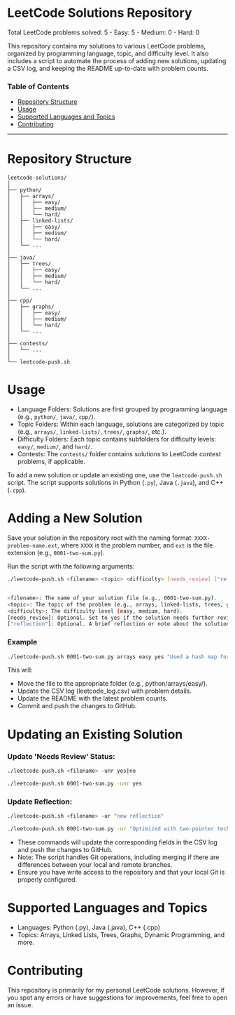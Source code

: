 # LeetCode Solutions Repository

<!-- PROBLEM_COUNTS -->Total LeetCode problems solved: 5 - Easy: 5 - Medium: 0 - Hard: 0

This repository contains my solutions to various LeetCode problems, organized by programming language, topic, and difficulty level. It also includes a script to automate the process of adding new solutions, updating a CSV log, and keeping the README up-to-date with problem counts.

### Table of Contents
- [Repository Structure](#repository-structure)
- [Usage](#usage)
- [Supported Languages and Topics](#supported-languages-and-topics)
- [Contributing](#contributing)

---

# Repository Structure

```text
leetcode-solutions/
│
├── python/
│   ├── arrays/
│   │   ├── easy/
│   │   ├── medium/
│   │   └── hard/
│   ├── linked-lists/
│   │   ├── easy/
│   │   ├── medium/
│   │   └── hard/
│   └── ...
│
├── java/
│   ├── trees/
│   │   ├── easy/
│   │   ├── medium/
│   │   └── hard/
│   └── ...
│
├── cpp/
│   ├── graphs/
│   │   ├── easy/
│   │   ├── medium/
│   │   └── hard/
│   └── ...
│
├── contests/
│   └── ...
│
└── leetcode-push.sh
```

# Usage

- Language Folders: Solutions are first grouped by programming language (e.g., `python/`, `java/`, `cpp/`).  
- Topic Folders: Within each language, solutions are categorized by topic (e.g., `arrays/`, `linked-lists/`, `trees/`, `graphs/`, etc.).  
- Difficulty Folders: Each topic contains subfolders for difficulty levels: `easy/`, `medium/`, and `hard/`.  
- Contests: The `contests/` folder contains solutions to LeetCode contest problems, if applicable.

To add a new solution or update an existing one, use the `leetcode-push.sh` script. The script supports solutions in Python (`.py`), Java (`.java`), and C++ (`.cpp`).

# Adding a New Solution

Save your solution in the repository root with the naming format: `XXXX-problem-name.ext`, where `XXXX` is the problem number, and `ext` is the file extension (e.g., `0001-two-sum.py`).

Run the script with the following arguments:

```bash
./leetcode-push.sh <filename> <topic> <difficulty> [needs_review] ["reflection"]


<filename>: The name of your solution file (e.g., 0001-two-sum.py).
<topic>: The topic of the problem (e.g., arrays, linked-lists, trees, graphs, etc.).
<difficulty>: The difficulty level (easy, medium, hard).
[needs_review]: Optional. Set to yes if the solution needs further review, otherwise no (default).
["reflection"]: Optional. A brief reflection or note about the solution (e.g., "Used two-pointer technique").
```

### Example

```bash
./leetcode-push.sh 0001-two-sum.py arrays easy yes "Used a hash map for O(n) time complexity"
```

This will:
- Move the file to the appropriate folder (e.g., python/arrays/easy/).
- Update the CSV log (leetcode_log.csv) with problem details.
- Update the README with the latest problem counts.
- Commit and push the changes to GitHub.

# Updating an Existing Solution

### Update 'Needs Review' Status:

```bash
./leetcode-push.sh <filename> -unr yes|no

./leetcode-push.sh 0001-two-sum.py -unr yes
```

### Update Reflection:

```bash
./leetcode-push.sh <filename> -ur "new reflection"

./leetcode-push.sh 0001-two-sum.py -ur "Optimized with two-pointer technique"
```

- These commands will update the corresponding fields in the CSV log and push the changes to GitHub.
- Note: The script handles Git operations, including merging if there are differences between your local and remote branches. 
- Ensure you have write access to the repository and that your local Git is properly configured.

# Supported Languages and Topics
- Languages: Python (.py), Java (.java), C++ (.cpp)
- Topics: Arrays, Linked Lists, Trees, Graphs, Dynamic Programming, and more.

# Contributing
This repository is primarily for my personal LeetCode solutions. However, if you spot any errors or have suggestions for improvements, feel free to open an issue.

